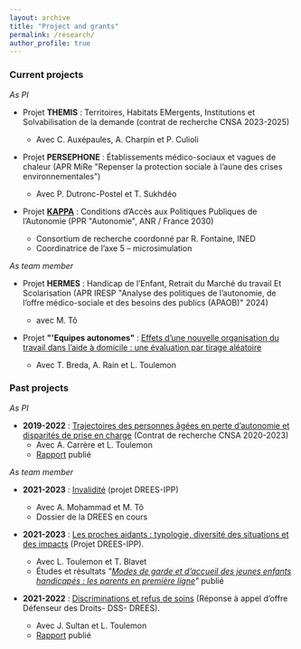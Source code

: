 ```yaml
---
layout: archive
title: "Project and grants"
permalink: /research/
author_profile: true
---
```


### Current projects

_As PI_

  - Projet **THEMIS** : Territoires, Habitats EMergents, Institutions et Solvabilisation de la demande (contrat de recherche CNSA 2023-2025)
     * Avec C. Auxépaules, A. Charpin et P. Culioli

- Projet **PERSEPHONE** : Établissements médico-sociaux et vagues de chaleur (APR MiRe "Repenser la protection sociale à l’aune des crises environnementales")  
     * Avec P. Dutronc-Postel et T. Sukhdéo

- Projet **[KAPPA](https://kappa.site.ined.fr/)** : Conditions d’Accès aux Politiques Publiques de l’Autonomie (PPR "Autonomie", ANR / France 2030)
     * Consortium de recherche coordonné par R. Fontaine, INED
     * Coordinatrice de l’axe 5 – microsimulation

_As team member_

- Projet **HERMES** : Handicap de l’Enfant, Retrait du Marché du travail Et Scolarisation (APR IRESP "Analyse des politiques de l’autonomie, de l’offre médico-sociale et des besoins des publics (APAOB)" 2024) 
    * avec M. Tô

- Projet **"'Equipes autonomes"** : [Effets d’une nouvelle organisation du travail dans l’aide à domicile : une évaluation par tirage aléatoire](https://www.ipp.eu/projet/equipes_autonomes/)
     * Avec T. Breda, A. Rain et L. Toulemon


### Past projects

_As PI_

- **2019-2022** : [Trajectoires des personnes âgées en perte d’autonomie et disparités de prise en charge](https://www.ipp.eu/projet/trajectoires-personnes-agees-en-perte-d-autonomie-et-disparites-departementales-de-prise-en-charge/) (Contrat de recherche CNSA 2020-2023)  
     * Avec A. Carrère et L. Toulemon
     * [Rapport](https://www.cnsa.fr/actualites/lipp-publie-son-rapport-de-recherche-sur-les-conditions-dun-virage-domiciliaire-reussi) publié

_As team member_

- **2021-2023** : [Invalidité](https://www.ipp.eu/projet/invalidite/) (projet DREES-IPP)
     * Avec A. Mohammad et M. Tô
     * Dossier de la DREES en cours

- **2021-2023** : [Les proches aidants : typologie, diversité des situations et des impacts](https://www.ipp.eu/projet/proches-aidants/) (Projet DREES-IPP).  
     * Avec L. Toulemon et T. Blavet  
     * Études et résultats *"[Modes de garde et d’accueil des jeunes enfants handicapés : les parents en première ligne](https://drees.solidarites-sante.gouv.fr/publications-communique-de-presse/etudes-et-resultats/modes-de-garde-et-daccueil-des-jeunes-enfants)"* publié

- **2021-2022** : [Discriminations et refus de soins](https://www.ipp.eu/projet/discrimination-et-refus-de-soins/) (Réponse à appel d’offre Défenseur des Droits- DSS- DREES).
     * Avec J. Sultan et L. Toulemon  
     * [Rapport](https://www.ipp.eu/actualites/refus-de-soins-discriminatoires/) publié
